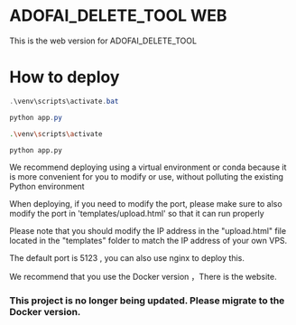 # ADOFAI_DELETE_TOOL WEB

This is the web version for ADOFAI_DELETE_TOOL

# How to deploy
```powershell
.\venv\scripts\activate.bat

python app.py 
```


```bash
.\venv\scripts\activate

python app.py
```

We recommend deploying using a virtual environment or conda because it is more convenient for you to modify or use, without polluting the existing Python environment

When deploying, if you need to modify the port, please make sure to also modify the port in 'templates/upload.html' so that it can run properly

Please note that you should modify the IP address in the "upload.html" file located in the "templates" folder to match the IP address of your own VPS.

The default port is 5123 , you can also use nginx to deploy this.

We recommend that you use the Docker version ，There is the website.

### **This project is no longer being updated. Please migrate to the Docker version.**
